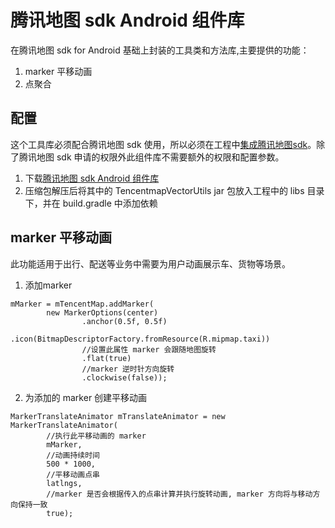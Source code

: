 # 腾讯地图 sdk Android 组件库
在腾讯地图 sdk for Android 基础上封装的工具类和方法库,主要提供的功能：

1. marker 平移动画
2. 点聚合

## 配置
这个工具库必须配合腾讯地图 sdk 使用，所以必须在工程中[集成腾讯地图sdk](https://github.com/TencentLBS/TencentVectorMapDemo_Android)。除了腾讯地图 sdk 申请的权限外此组件库不需要额外的权限和配置参数。

1. 下载[腾讯地图 sdk Android 组件库](https://wecar.myapp.com/myapp/mapwecar/shuttle/open_platform/Android/TencentMapUtils_Android_Vector_v1.0.4.zip)
2. 压缩包解压后将其中的 TencentmapVectorUtils jar 包放入工程中的 libs 目录下，并在 build.gradle 中添加依赖

## marker 平移动画
此功能适用于出行、配送等业务中需要为用户动画展示车、货物等场景。

1. 添加marker
```
mMarker = mTencentMap.addMarker(
        new MarkerOptions(center)
                .anchor(0.5f, 0.5f)
                .icon(BitmapDescriptorFactory.fromResource(R.mipmap.taxi))
                //设置此属性 marker 会跟随地图旋转
                .flat(true)
                //marker 逆时针方向旋转
                .clockwise(false));
```
2. 为添加的 marker 创建平移动画
```
MarkerTranslateAnimator mTranslateAnimator = new MarkerTranslateAnimator(
        //执行此平移动画的 marker
        mMarker, 
        //动画持续时间
        500 * 1000,
        //平移动画点串
        latlngs,
        //marker 是否会根据传入的点串计算并执行旋转动画, marker 方向将与移动方向保持一致
        true);
```
